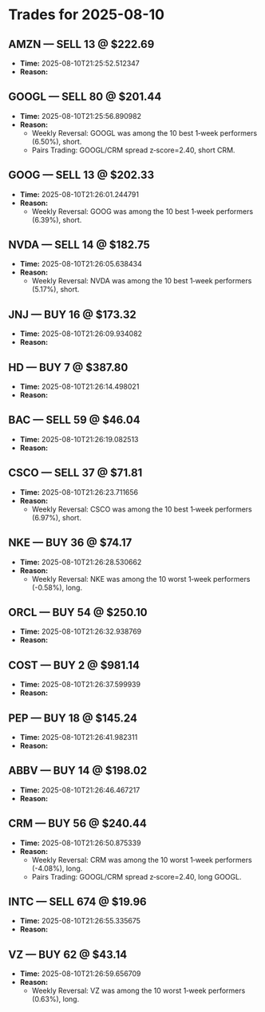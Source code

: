 # Trades for 2025-08-10

## AMZN — SELL 13 @ $222.69
- **Time:** 2025-08-10T21:25:52.512347
- **Reason:**

## GOOGL — SELL 80 @ $201.44
- **Time:** 2025-08-10T21:25:56.890982
- **Reason:**
  - Weekly Reversal: GOOGL was among the 10 best 1‑week performers (6.50%), short.
  - Pairs Trading: GOOGL/CRM spread z‑score=2.40, short CRM.

## GOOG — SELL 13 @ $202.33
- **Time:** 2025-08-10T21:26:01.244791
- **Reason:**
  - Weekly Reversal: GOOG was among the 10 best 1‑week performers (6.39%), short.

## NVDA — SELL 14 @ $182.75
- **Time:** 2025-08-10T21:26:05.638434
- **Reason:**
  - Weekly Reversal: NVDA was among the 10 best 1‑week performers (5.17%), short.

## JNJ — BUY 16 @ $173.32
- **Time:** 2025-08-10T21:26:09.934082
- **Reason:**

## HD — BUY 7 @ $387.80
- **Time:** 2025-08-10T21:26:14.498021
- **Reason:**

## BAC — SELL 59 @ $46.04
- **Time:** 2025-08-10T21:26:19.082513
- **Reason:**

## CSCO — SELL 37 @ $71.81
- **Time:** 2025-08-10T21:26:23.711656
- **Reason:**
  - Weekly Reversal: CSCO was among the 10 best 1‑week performers (6.97%), short.

## NKE — BUY 36 @ $74.17
- **Time:** 2025-08-10T21:26:28.530662
- **Reason:**
  - Weekly Reversal: NKE was among the 10 worst 1‑week performers (-0.58%), long.

## ORCL — BUY 54 @ $250.10
- **Time:** 2025-08-10T21:26:32.938769
- **Reason:**

## COST — BUY 2 @ $981.14
- **Time:** 2025-08-10T21:26:37.599939
- **Reason:**

## PEP — BUY 18 @ $145.24
- **Time:** 2025-08-10T21:26:41.982311
- **Reason:**

## ABBV — BUY 14 @ $198.02
- **Time:** 2025-08-10T21:26:46.467217
- **Reason:**

## CRM — BUY 56 @ $240.44
- **Time:** 2025-08-10T21:26:50.875339
- **Reason:**
  - Weekly Reversal: CRM was among the 10 worst 1‑week performers (-4.08%), long.
  - Pairs Trading: GOOGL/CRM spread z‑score=2.40, long GOOGL.

## INTC — SELL 674 @ $19.96
- **Time:** 2025-08-10T21:26:55.335675
- **Reason:**

## VZ — BUY 62 @ $43.14
- **Time:** 2025-08-10T21:26:59.656709
- **Reason:**
  - Weekly Reversal: VZ was among the 10 worst 1‑week performers (0.63%), long.

